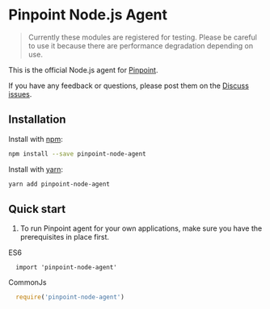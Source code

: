 # Pinpoint Node.js Agent

> Currently these modules are registered for testing. 
Please be careful to use it because there are performance degradation depending on use.

This is the official Node.js agent for [Pinpoint](https://github.com/naver/pinpoint).

If you have any feedback or questions,
please post them on the [Discuss issues](https://***REMOVED***/issues).


## Installation
Install with [npm](https://www.npmjs.com/):
```sh
npm install --save pinpoint-node-agent 
```
Install with [yarn](https://yarnpkg.com):
```sh
yarn add pinpoint-node-agent
```

## Quick start
1. To run Pinpoint agent for your own applications,
   make sure you have the prerequisites in place first.

ES6
```ecmascript 6
  import 'pinpoint-node-agent'  
```

CommonJs
```javascript
  require('pinpoint-node-agent')
```

